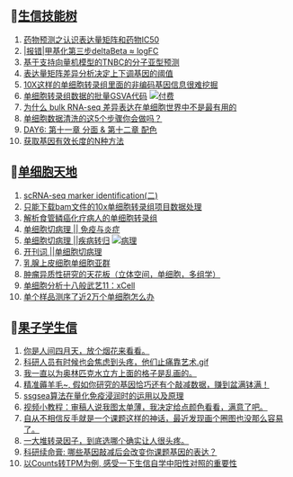 ## 📝[生信技能树](https://github.com/ixxmu/mp_duty/issues?q=label%3A%E7%94%9F%E4%BF%A1%E6%8A%80%E8%83%BD%E6%A0%91+is%3Aclosed)
<!-- 1issueTable -->

1. [药物预测之认识表达量矩阵和药物IC50](https://github.com/ixxmu/mp_duty/issues/2301) 
2. [|报错|甲基化第三步deltaBeta ≈ logFC](https://github.com/ixxmu/mp_duty/issues/2288) 
3. [基于支持向量机模型的TNBC的分子亚型预测](https://github.com/ixxmu/mp_duty/issues/2287) 
4. [表达量矩阵差异分析决定上下调基因的阈值](https://github.com/ixxmu/mp_duty/issues/2270) 
5. [10X这样的单细胞转录组里面的非编码基因信息很难挖掘](https://github.com/ixxmu/mp_duty/issues/2257) 
6. [单细胞转录组数据的批量GSVA代码](https://github.com/ixxmu/mp_duty/issues/2256) [![付费](https://img.shields.io/github/labels/ixxmu/mp_duty/付费)](https://github.com/ixxmu/mp_duty/labels/付费)
7. [为什么 bulk RNA-seq 差异表达在单细胞世界中不是最有用的](https://github.com/ixxmu/mp_duty/issues/2251) 
8. [单细胞数据清洗的这5个步骤你会做吗？](https://github.com/ixxmu/mp_duty/issues/2250) 
9. [DAY6: 第十一章 分面 & 第十二章 配色](https://github.com/ixxmu/mp_duty/issues/2242) 
10. [获取基因有效长度的N种方法](https://github.com/ixxmu/mp_duty/issues/2235) 
<!-- 1issueTable -->
## 📝[单细胞天地](https://github.com/ixxmu/mp_duty/issues?q=label%3A%E5%8D%95%E7%BB%86%E8%83%9E%E5%A4%A9%E5%9C%B0+is%3Aclosed)
<!-- 2issueTable -->

1. [scRNA-seq marker identification(二)](https://github.com/ixxmu/mp_duty/issues/2303) 
2. [只能下载bam文件的10x单细胞转录组项目数据处理](https://github.com/ixxmu/mp_duty/issues/2279) 
3. [解析食管鳞癌化疗病人的单细胞转录组](https://github.com/ixxmu/mp_duty/issues/2203) 
4. [单细胞切病理 || 免疫与炎症](https://github.com/ixxmu/mp_duty/issues/2175) 
5. [单细胞切病理 ||疾病转归](https://github.com/ixxmu/mp_duty/issues/2173) [![病理](https://img.shields.io/github/labels/ixxmu/mp_duty/病理)](https://github.com/ixxmu/mp_duty/labels/病理)
6. [开刊词 ||单细胞切病理](https://github.com/ixxmu/mp_duty/issues/2156) 
7. [乳腺上皮细胞单细胞亚群](https://github.com/ixxmu/mp_duty/issues/2113) 
8. [肿瘤异质性研究的天花板（立体空间，单细胞，多组学）](https://github.com/ixxmu/mp_duty/issues/2110) 
9. [单细胞分析十八般武艺11：xCell](https://github.com/ixxmu/mp_duty/issues/2025) 
10. [单个样品测序了近2万个单细胞怎么办](https://github.com/ixxmu/mp_duty/issues/1993) 
<!-- 2issueTable -->

## 📝[果子学生信](https://github.com/ixxmu/mp_duty/issues?q=label%3A%E6%9E%9C%E5%AD%90%E5%AD%A6%E7%94%9F%E4%BF%A1+is%3Aclosed)
<!-- 3issueTable -->

1. [你是人间四月天，放个烟花来看看。](https://github.com/ixxmu/mp_duty/issues/2291) 
2. [科研人员有时候也会焦虑到头疼，他们止痛靠艺术.gif](https://github.com/ixxmu/mp_duty/issues/2290) 
3. [我一直以为奥林匹克水立方上面的格子是乱画的。](https://github.com/ixxmu/mp_duty/issues/2289) 
4. [精准薅羊毛~, 假如你研究的基因恰巧还有个敲减数据，赚到盆满钵满！](https://github.com/ixxmu/mp_duty/issues/2265) 
5. [ssgsea算法在量化免疫浸润时的运用以及原理](https://github.com/ixxmu/mp_duty/issues/2264) 
6. [视频小教程：审稿人说我图太单薄，我决定给点颜色看看，满意了吧。](https://github.com/ixxmu/mp_duty/issues/2249) 
7. [自从不相信反手就是一个课题这样的神话，最近发现画个圈图也没那么容易了。](https://github.com/ixxmu/mp_duty/issues/2248) 
8. [一大堆转录因子，到底选哪个确实让人很头疼。](https://github.com/ixxmu/mp_duty/issues/2228) 
9. [科研续命膏: 哪些基因敲减后会改变你课题基因的表达？](https://github.com/ixxmu/mp_duty/issues/2222) 
10. [以Counts转TPM为例, 感受一下生信自学中阳性对照的重要性](https://github.com/ixxmu/mp_duty/issues/2209) 
<!-- 3issueTable -->
